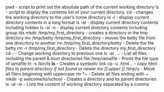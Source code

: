 pwd - script to print out the absolute path of the current working directory
ls - script to display the contents list of your current directory.
cd - changes the working directory to the user’s home directory
ls -l - display current directory contents in a long format
ls -al - display current directory contents including hidden
ls -al -n - display current directory contents including group ids
mkdir /tmp/my_first_directory - creates a directory in the tmp directory 
mv /tmp/betty /tmp/my_first_directory - moves the betty file from one direcrtory to another 
rm /tmp/my_first_directory/betty - Delete the file betty
rm -r /tmp/my_first_directory - Delete the directory my_first_directory
cd - - Change working directory to previous one
ls -al . .. - List all files including the parent & boot directories
file /tmp/iamafile - Prints the file type of iamafile
ln -s /bin/ls __ls__ - Creates a symbolic link
cp -u *.html .. - copy html files to parent directory if not found or newer
mv [[:upper:]]* /tmp/u - Move all filers beginning with uppercase
rm *~ - Delete all files ending with ~
mkdir -p welcome/to/school - Creates a directory and its parent directories
ls -al -m - Lists the content of working directory separated by a comma
